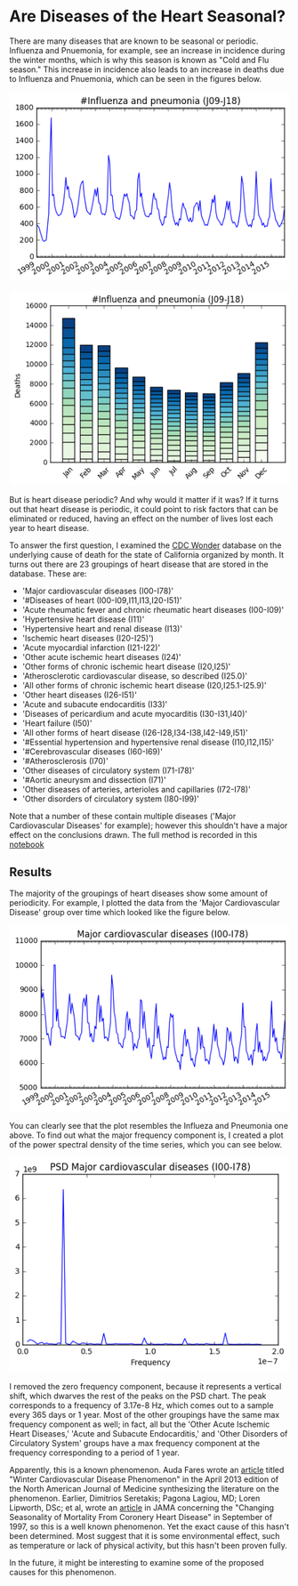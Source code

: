 Are Diseases of the Heart Seasonal?
======================================

There are many diseases that are known to be seasonal or periodic. Influenza and Pnuemonia, for example, see an increase in incidence during the winter months, which is why this season is known as "Cold and Flu season." This increase in incidence also leads to an increase in deaths due to Influenza and Pnuemonia, which can be seen in the figures below. 

![image1][chart1]

![image2][chart2]

But is heart disease periodic? And why would it matter if it was? If it turns out that heart disease is periodic, it could point to risk factors that can be eliminated or reduced, having an effect on the number of lives lost each year to heart disease.  

To answer the first question, I examined the [CDC Wonder](https://wonder.cdc.gov/ucd-icd10.html) database on the underlying cause of death for the state of California organized by month. It turns out there are 23 groupings of heart disease that are stored in the database. These are:

* 'Major cardiovascular diseases (I00-I78)'
* '#Diseases of heart (I00-I09,I11,I13,I20-I51)'
* 'Acute rheumatic fever and chronic rheumatic heart diseases (I00-I09)'
* 'Hypertensive heart disease (I11)'
* 'Hypertensive heart and renal disease (I13)'
* 'Ischemic heart diseases (I20-I25)')
* 'Acute myocardial infarction (I21-I22)'
* 'Other acute ischemic heart diseases (I24)'
* 'Other forms of chronic ischemic heart disease (I20,I25)'
* 'Atherosclerotic cardiovascular disease, so described (I25.0)'
* 'All other forms of chronic ischemic heart disease (I20,I25.1-I25.9)'
* 'Other heart diseases (I26-I51)'
* 'Acute and subacute endocarditis (I33)'
* 'Diseases of pericardium and acute myocarditis (I30-I31,I40)'
* 'Heart failure (I50)'
* 'All other forms of heart disease (I26-I28,I34-I38,I42-I49,I51)'
* '#Essential hypertension and hypertensive renal disease (I10,I12,I15)'
* '#Cerebrovascular diseases (I60-I69)'
* '#Atherosclerosis (I70)'
* 'Other diseases of circulatory system (I71-I78)'
* '#Aortic aneurysm and dissection (I71)'
* 'Other diseases of arteries, arterioles and capillaries (I72-I78)'
* 'Other disorders of circulatory system (I80-I99)'

Note that a number of these contain multiple diseases ('Major Cardiovascular Diseases' for example); however this shouldn't have a major effect on the conclusions drawn. The full method is recorded in this [notebook](https://github.com/rvanderheyde/ThinkStats2/blob/master/code/report1.ipynb)

Results
-----------

The majority of the groupings of heart diseases show some amount of periodicity. For example, I plotted the data from the 'Major Cardiovascular Disease' group over time which looked like the figure below.

![image][chart3]

You can clearly see that the plot resembles the Influeza and Pneumonia one above. To find out what the major frequency component is, I created a plot of the power spectral density of the time series, which you can see below.

![image][chart4]

I removed the zero frequency component, because it represents a vertical shift, which dwarves the rest of the peaks on the PSD chart. The peak corresponds to a frequency of 3.17e-8 Hz, which comes out to a sample every 365 days or 1 year. Most of the other groupings have the same max frequency component as well; in fact, all but the 'Other Acute Ischemic Heart Diseases,' 'Acute and Subacute Endocarditis,' and 'Other Disorders of Circulatory System' groups have a max frequency component at the frequency corresponding to a period of 1 year. 

Apparently, this is a known phenomenon. Auda Fares wrote an [article](https://www.ncbi.nlm.nih.gov/pmc/articles/PMC3662093/) titled "Winter Cardiovascular Disease Phenomenon" in the April 2013 edition of the North American Journal of Medicine synthesizing the literature on the phenomenon. Earlier, Dimitrios Seretakis; Pagona Lagiou, MD; Loren Lipworth, DSc; et al, wrote an [article](http://jama.jamanetwork.com/article.aspx?articleid=418241) in JAMA concerning the "Changing Seasonality of Mortality From Coronery Heart Disease" in September of 1997, so this is a well known phenomenon. Yet the exact cause of this hasn't been determined. Most suggest that it is some environmental effect, such as temperature or lack of physical activity, but this hasn't been proven fully. 

In the future, it might be interesting to examine some of the proposed causes for this phenomenon. 

[chart1]: https://github.com/rvanderheyde/ThinkStats2/blob/master/reports/Unknown-3
[chart2]: https://github.com/rvanderheyde/ThinkStats2/blob/master/reports/Unknown-4
[chart3]: https://github.com/rvanderheyde/ThinkStats2/blob/master/reports/Unknown
[chart4]: https://github.com/rvanderheyde/ThinkStats2/blob/master/reports/Unknown-2
